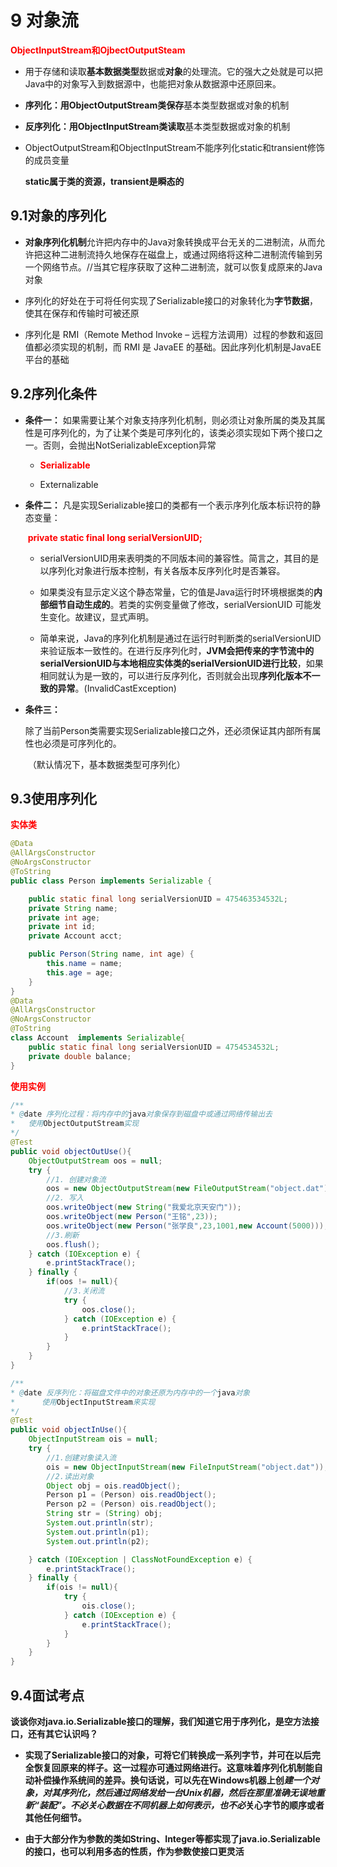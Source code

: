 





# 9 对象流



**<font color='red'>ObjectInputStream和OjbectOutputSteam</font>**

* 用于存储和读取**基本数据类型**数据或**对象**的处理流。它的强大之处就是可以把Java中的对象写入到数据源中，也能把对象从数据源中还原回来。



*  **序列化：**用ObjectOutputStream类**保存**基本类型数据或对象的机制

*  **反序列化：**用ObjectInputStream类**读取**基本类型数据或对象的机制



* ObjectOutputStream和ObjectInputStream不能序列化static和transient修饰的成员变量

  **static属于类的资源，transient是瞬态的**



## 9.1对象的序列化

* **对象序列化机制**允许把内存中的Java对象转换成平台无关的二进制流，从而允许把这种二进制流持久地保存在磁盘上，或通过网络将这种二进制流传输到另一个网络节点。//当其它程序获取了这种二进制流，就可以恢复成原来的Java对象

* 序列化的好处在于可将任何实现了Serializable接口的对象转化为**字节数据**，使其在保存和传输时可被还原

* 序列化是 RMI（Remote Method Invoke – 远程方法调用）过程的参数和返回值都必须实现的机制，而 RMI 是 JavaEE 的基础。因此序列化机制是JavaEE 平台的基础





## 9.2序列化条件

* **条件一：** 如果需要让某个对象支持序列化机制，则必须让对象所属的类及其属性是可序列化的，为了让某个类是可序列化的，该类必须实现如下两个接口之一。否则，会抛出NotSerializableException异常

  * <font color='red'>**Serializable**</font>

  * Externalizable

* **条件二：** 凡是实现Serializable接口的类都有一个表示序列化版本标识符的静态变量：

  ​	<font color='red'> **private static final long serialVersionUID;**</font>

  * serialVersionUID用来表明类的不同版本间的兼容性。简言之，其目的是以序列化对象进行版本控制，有关各版本反序列化时是否兼容。

  * 如果类没有显示定义这个静态常量，它的值是Java运行时环境根据类的**内部细节自动生成的**。若类的实例变量做了修改，serialVersionUID 可能发生变化。故建议，显式声明。

  * 简单来说，Java的序列化机制是通过在运行时判断类的serialVersionUID来验证版本一致性的。在进行反序列化时，**JVM会把传来的字节流中的serialVersionUID与本地相应实体类的serialVersionUID进行比较**，如果相同就认为是一致的，可以进行反序列化，否则就会出现**序列化版本不一致的异常**。(InvalidCastException)

* **条件三：** 

  ​	除了当前Person类需要实现Serializable接口之外，还必须保证其内部所有属性也必须是可序列化的。

  ​	（默认情况下，基本数据类型可序列化）







## 9.3使用序列化



**<font color='red'>实体类</font>**

```java
@Data
@AllArgsConstructor
@NoArgsConstructor
@ToString
public class Person implements Serializable {

    public static final long serialVersionUID = 475463534532L;
    private String name;
    private int age;
    private int id;
    private Account acct;

    public Person(String name, int age) {
        this.name = name;
        this.age = age;
    }
}
@Data
@AllArgsConstructor
@NoArgsConstructor
@ToString
class Account  implements Serializable{
    public static final long serialVersionUID = 4754534532L;
    private double balance;
}
```

<font color='red'>**使用实例**</font>

```java
/**
* @date 序列化过程：将内存中的java对象保存到磁盘中或通过网络传输出去
*   使用ObjectOutputStream实现
*/
@Test
public void objectOutUse(){
    ObjectOutputStream oos = null;
    try {
        //1. 创建对象流
        oos = new ObjectOutputStream(new FileOutputStream("object.dat"));
        //2. 写入
        oos.writeObject(new String("我爱北京天安门"));
        oos.writeObject(new Person("王铭",23));
        oos.writeObject(new Person("张学良",23,1001,new Account(5000)));
        //3.刷新
        oos.flush();
    } catch (IOException e) {
        e.printStackTrace();
    } finally {
        if(oos != null){
            //3.关闭流
            try {
                oos.close();
            } catch (IOException e) {
                e.printStackTrace();
            }
        }
    }
}

```



```java
/**
* @date 反序列化：将磁盘文件中的对象还原为内存中的一个java对象
*      使用ObjectInputStream来实现
*/
@Test
public void objectInUse(){
    ObjectInputStream ois = null;
    try {
        //1.创建对象读入流
        ois = new ObjectInputStream(new FileInputStream("object.dat"));
		//2.读出对象
        Object obj = ois.readObject();
        Person p1 = (Person) ois.readObject();
        Person p2 = (Person) ois.readObject();
		String str = (String) obj;
        System.out.println(str);
        System.out.println(p1);
        System.out.println(p2);

    } catch (IOException | ClassNotFoundException e) {
        e.printStackTrace();
    } finally {
        if(ois != null){
            try {
                ois.close();
            } catch (IOException e) {
                e.printStackTrace();
            }
        }
    }
}
```



## 9.4面试考点

**谈谈你对java.io.Serializable接口的理解，我们知道它用于序列化，是空方法接口，还有其它认识吗？**



* **实现了Serializable接口的对象，可将它们转换成一系列字节，并可在以后完全恢复回原来的样子。这一过程亦可通过网络进行。这意味着序列化机制能自动补偿操作系统间的差异。换句话说，可以先在Windows机器上创*建一个对象，对其序列化，然后通过网络发给一台Unix机器，然后在那里准确无误地重新“装配”。不必关心数据在不同机器上如何表示，也不必*关心字节的顺序或者其他任何细节。**

* **由于大部分作为参数的类如String、Integer等都实现了java.io.Serializable的接口，也可以利用多态的性质，作为参数使接口更灵活**

